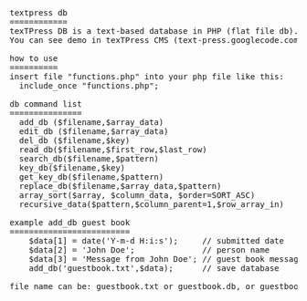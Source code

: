<pre>

textpress db
============
texTPress DB is a text-based database in PHP (flat file db). 
You can see demo in texTPress CMS (text-press.googlecode.com)

how to use
==========
insert file "functions.php" into your php file like this:
  include_once "functions.php";
    
db command list
===============
  add_db ($filename,$array_data)
  edit_db ($filename,$array_data)
  del_db ($filename,$key)
  read_db($filename,$first_row,$last_row)
  search_db($filename,$pattern)
  key_db($filename,$key)
  get_key_db($filename,$pattern)
  replace_db($filename,$array_data,$pattern)
  array_sort($array, $column_data, $order=SORT_ASC)
  recursive_data($pattern,$column_parent=1,$row_array_in)

example add_db guest book
=========================
	$data[1] = date('Y-m-d H:i:s');     // submitted date
	$data[2] = 'John Doe';              // person name
	$data[3] = 'Message from John Doe'; // guest book message
	add_db('guestbook.txt',$data);		// save database
	
file name can be: guestbook.txt or guestbook.db, or guestbook or whatever

</pre>
